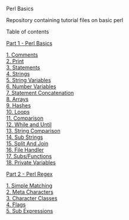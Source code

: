 Perl Basics


Repository containing tutorial files on basic perl

Table of contents

[Part 1 - Perl Basics](https://github.com/soohoo05/perl-basics/tree/master/01-basics)  

[1. Comments](https://github.com/soohoo05/perl-basics/blob/master/01-basics/01-comment.pl)  
[2. Print](https://github.com/soohoo05/perl-basics/blob/master/01-basics/02-print.pl)  
[3. Statements](https://github.com/soohoo05/perl-basics/blob/master/01-basics/03-statements.pl)  
[4. Strings](https://github.com/soohoo05/perl-basics/blob/master/01-basics/04-strings.pl)  
[5. String Variables](https://github.com/soohoo05/perl-basics/blob/master/01-basics/05-variablesStrings.pl)  
[6. Number Variables](https://github.com/soohoo05/perl-basics/blob/master/01-basics/06-variablesNumbers.pl)  
[7. Statement Concatenation](https://github.com/soohoo05/perl-basics/blob/master/01-basics/07-statementConcatenation.pl)  
[8. Arrays](https://github.com/soohoo05/perl-basics/blob/master/01-basics/08-variableArrays.pl)  
[9. Hashes](https://github.com/soohoo05/perl-basics/blob/master/01-basics/09-variableHashes.pl)  
[10. Loops](https://github.com/soohoo05/perl-basics/blob/master/01-basics/10-loops.pl)  
[11. Comparison](https://github.com/soohoo05/perl-basics/blob/master/01-basics/11-comparison.pl)  
[12. While and Until](https://github.com/soohoo05/perl-basics/blob/master/01-basics/12-while_until.pl)  
[13. String Comparison](https://github.com/soohoo05/perl-basics/blob/master/01-basics/13-string_comparison.pl)  
[14. Sub Strings](https://github.com/soohoo05/perl-basics/blob/master/01-basics/14-subStr.pl)  
[15. Split And Join](https://github.com/soohoo05/perl-basics/blob/master/01-basics/15-splitJoin.pl)  
[16. File Handler](https://github.com/soohoo05/perl-basics/blob/master/01-basics/16-filehandles.pl)  
[17. Subs/Functions](https://github.com/soohoo05/perl-basics/blob/master/01-basics/17-subs.pl)  
[18. Private Variables](https://github.com/soohoo05/perl-basics/blob/master/01-basics/18-privateVariable.pl)  


[Part 2 - Perl Regex](https://github.com/soohoo05/perl-basics/tree/master/02-regex)  

[1. Simple Matching](https://github.com/soohoo05/perl-basics/blob/master/02-regex/01-simpleMatching.pl)  
[2. Meta Characters](https://github.com/soohoo05/perl-basics/blob/master/02-regex/02-metaCharacters.pl)  
[3. Character Classes](https://github.com/soohoo05/perl-basics/blob/master/02-regex/03-characterClasses.pl)  
[4. Flags](https://github.com/soohoo05/perl-basics/blob/master/02-regex/04-flags.pl)  
[5. Sub Expressions](https://github.com/soohoo05/perl-basics/blob/master/02-regex/05-supExpressions.pl)  
